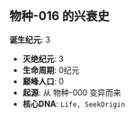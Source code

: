 ## 物种-016 的兴衰史

**诞生纪元**: 3
- **灭绝纪元**: 3
- **生命周期**: 0纪元
- **巅峰人口**: 0
- **起源**: 从 物种-000 变异而来
- **核心DNA**: `Life, SeekOrigin`

